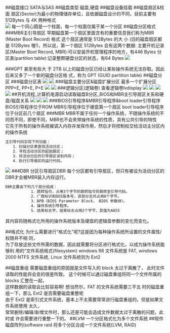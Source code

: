 ##磁盘接口
SATA与SAS
##磁盘类型
磁盘,硬盘
##磁盘设备挂载
##磁盘扇区&柱面
扇区(Sector)为最小的物理储存单位，且依据磁盘设计的不同，目前主要有 512Bytes 与 4K 两种格式  
![](.z_磁盘_磁盘分区_磁盘格式化_images/9b36b555.png)
每一个同心圆是一个柱面，每一个柱面仅属于某一个分区
##磁盘分区格式
###MBR主引导扇区
早期磁盘第一个扇区里面含有的重要信息我们称为MBR (Master Boot Record) 格式
这个扇区通常是 512Bytes 的大 小 (旧的磁盘扇区都是 512Bytes 喔!)，所以说，第一个扇区 512Bytes 会有这两个数据:
主要开机记录区(Master Boot Record, MBR):可以安装开机管理程序的地方，有446 Bytes
分区表(partition table):记录整颗硬盘分区的状态，有64 Bytes
![](.z_磁盘_磁盘分区_磁盘格式化_images/13e6c366.png)

###GPT
甚至有些大 于 2TB 以上的磁盘分区已经让某些操作系统无法存取。因此后来又多了一个新的磁盘分区格 式，称为 GPT (GUID partition table)
##磁盘分区
###磁盘分区表
![](.z_磁盘_磁盘分区_磁盘格式化_images/a8331694.png)
![](.z_磁盘_磁盘分区_磁盘格式化_images/ff6166c5.png)
###磁盘主要分区&磁盘扩展分区
最多一个扩展分区
PPP+E,
PP+E,
P+E
![](.z_磁盘_磁盘分区_磁盘格式化_images/b6b84055.png)
![](.z_磁盘_磁盘分区_磁盘格式化_images/fed64df9.png)
###逻辑分区(逻辑卷)
查看逻辑卷lvdisplay
![](.z_磁盘_磁盘分区_磁盘格式化_images/1727b6de.png)
![](.z_磁盘_磁盘分区_磁盘格式化_images/237114bb.png)
![](.z_磁盘_磁盘分区_磁盘格式化_images/f2a64939.png)
![](.z_磁盘_磁盘分区_磁盘格式化_images/7a3a5b20.png)
##开机流程_计算机电源启动读取磁盘B分区_BIOS和MBR主引导扇区关系和硬盘/磁盘关系
![](.z_磁盘_磁盘分区_磁盘格式化_images/5c989830.png)
![](.z_磁盘_磁盘分区_磁盘格式化_images/68eb370e.png)
![](.z_磁盘_磁盘分区_磁盘格式化_images/c81ecd05.png)
###BIOS引导程序&MBR引导程序&boot loader引导程序
BIOS引导程序位于ROM
MBR引导程序位于硬盘第一个扇区
boot loader引导程序位于分区前几个扇区
###MBR
MBR不属于任何一个操作系统，不随操作系统的不同而不同，即使不同，MBR也不会夹带操作系统的性质，具有公共引导的特性  
它先于所有的操作系统被调入内存并发挥作用，然后才将控制权交给活动主分区内的操作系统
```asp
主引导代码实现下列功能：
　　1．扫描分区表查找活动分区；
　　2．寻找活动分区的起始扇区；
　　3．将活动分区的引导扇区读到内存；
　　4．执行引导扇区的运行代码。
```
![](.z_磁盘_1_磁盘分区_磁盘格式化_文件系统_images/64618daa.png)
###DBR
分区引导扇区DBR
每个分区都有引导扇区，但只有被设为活动分区的DBR才会被MBR装入内存运行。
```asp
DBR主要由下列几个部分组成：
　        　1．跳转指令，占用3个字节的跳转指令将跳转至引导代码。
        　　2．厂商标识和DOS版本号，该部分总共占用8个字节。
　        　3．BPB（BIOS Parameter Block， BIOS 参数块）。
        　　4．操作系统引导程序。
        　　5．结束标志字，结束标志占用2个字节，其值为AA55
```
其内容将随格式化所用的操作系统版本及硬盘的逻辑盘参数的变化而变化。
[](https://sites.google.com/site/fenghuangsite/dian-nao/ruan-jian/ying-pan-zhu-yin-dao-shan-qu-fen-qu-biao-he-fen-qu-yin-dao-shan-qu-mbr-dpt-dbr-bpb-xiang-jie)

##格式化
为什么需要进行“格式化”呢?这是因为每种操作系统所设置的文件属性/权限并不相 同，  
 为了存放这些文件所需的数据，因此就需要将分区进行格式化，以成为操作系统能够利 用的“文件系统格式(filesystem)
windows 98 文件系统是 FAT,
windows 2000 NTFS 文件系统,
Linux 文件系统则为 Ext2 

##磁盘重组
需要磁盘重组的原因就是文件写入的 block 太过于离散了， 此时文件读取的性能将会变的很差所致。 这个时候可以通过磁盘重组将同一个文件所属的 blocks 汇整在一起，  
这样数据的读取会比较容易啊! 想当然尔，FAT 的文件系统需要三不五 时的磁盘重组一下，那么 Ext2 是否需要磁盘重整呢  
由于 Ext2 是索引式文件系统，基本上不太需要常常进行磁盘重组的。但是如果文件系统使用 太久，  
 常常删除/编辑/新增文件时，那么还是可能会造成文件数据太过于离散的问题，此时或 许会需要进行重整一下的。
##LVM
一个分区格式化为多个文件系统
##软件磁盘阵列(software raid
将多个分区合成一个文件系统(LVM, RAID)
